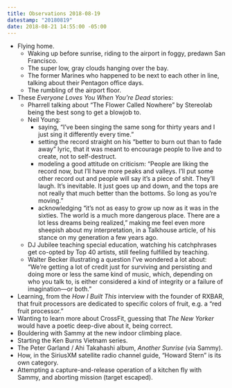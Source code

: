 ```yaml
---
title: Observations 2018-08-19
datestamp: "20180819"
date: 2018-08-21 14:55:00 -05:00
---
```


- Flying home.
	- Waking up before sunrise, riding to the airport in foggy, predawn San Francisco.
	- The super low, gray clouds hanging over the bay.
	- The former Marines who happened to be next to each other in line, talking about their Pentagon office days.
	- The rumbling of the airport floor.
- These *Everyone Loves You When You’re Dead* stories:
	- Pharrell talking about “The Flower Called Nowhere” by Stereolab being the best song to get a blowjob to.
	- Neil Young:
		- saying, “I’ve been singing the same song for thirty years and I just sing it differently every time.”
		- setting the record straight on his “better to burn out than to fade away” lyric, that it was meant to encourage people to live and to create, not to self-destruct.
		- modeling a good attitude on criticism: “People are liking the record now, but I’ll have more peaks and valleys. I’ll put some other record out and people will say it’s a piece of shit. They’ll laugh. It’s inevitable. It just goes up and down, and the tops are not really that much better than the bottoms. So long as you’re moving.”
		- acknowledging “it’s not as easy to grow up now as it was in the sixties. The world is a much more dangerous place. There are a lot less dreams being realized,” making me feel even more sheepish about my interpretation, in a Talkhouse article, of his stance on my generation a few years ago.
	- DJ Jubilee teaching special education, watching his catchphrases get co-opted by Top 40 artists, still feeling fulfilled by teaching.
	- Walter Becker illustrating a question I’ve wondered a lot about: “We’re getting a lot of credit just for surviving and persisting and doing more or less the same kind of music, which, depending on who you talk to, is either considered a kind of integrity or a failure of imagination—or both.”
- Learning, from the *How I Built This* interview with the founder of RXBAR, that fruit processors are dedicated to specific colors of fruit, e.g. a “red fruit processor.”
- Wanting to learn more about CrossFit, guessing that *The New Yorker* would have a poetic deep-dive about it, being correct.
- Bouldering with Sammy at the new indoor climbing place.
- Starting the Ken Burns Vietnam series.
- The Peter Garland / Ahi Takahashi album, *Another Sunrise* (via Sammy).
- How, in the SiriusXM satellite radio channel guide, “Howard Stern” is its own category.
- Attempting a capture-and-release operation of a kitchen fly with Sammy, and aborting mission (target escaped).
